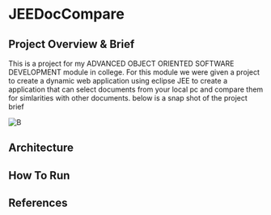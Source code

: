 # JEEDocCompare

## Project Overview & Brief
This is a project for my ADVANCED OBJECT ORIENTED SOFTWARE DEVELOPMENT module in college. For this module we were given a project to create a dynamic web application using eclipse JEE to create a application that can select documents from your local pc and compare them for simlarities with other documents. below is a snap shot of the project brief

![B](http://prntscr.com/hxufpq.png "Brief")
## Architecture

## How To Run

## References
